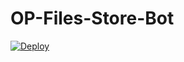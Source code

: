 # OP-Files-Store-Bot


[![Deploy](https://www.herokucdn.com/deploy/button.svg)](https://heroku.com/deploy?template=https://github.com/latestmoviesprime/OP-Files-Store-Bot)
